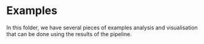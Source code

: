 # Examples

In this folder, we have several pieces of examples analysis and visualisation that can be done using the results of the pipeline.
